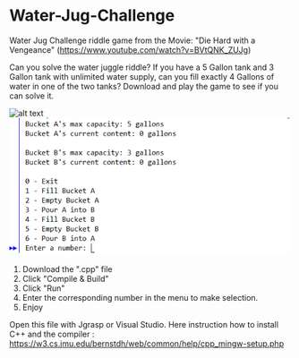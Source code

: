 # Water-Jug-Challenge
Water Jug Challenge riddle game from the Movie: "Die Hard with a Vengeance"  (https://www.youtube.com/watch?v=BVtQNK_ZUJg)

Can you solve the water juggle riddle? If you have a 5 Gallon tank and 3 Gallon tank with unlimited water supply, can you fill exactly 4 Gallons of water in one of the two tanks? Download and play the game to see if you can solve it.

![alt text](http://puzzles.nigelcoldwell.co.uk/images/water22.png)
![alt text](https://github.com/Nishaant215/Water-Jug-Challenge/blob/master/Water%20Jug%20Menu_pic.PNG)


1. Download the ".cpp" file 
2. Click "Compile & Build"
3. Click "Run"
4. Enter the corresponding number in the menu to make selection.
5. Enjoy

Open this file with Jgrasp or Visual Studio.
Here instruction how to install C++ and the compiler : https://w3.cs.jmu.edu/bernstdh/web/common/help/cpp_mingw-setup.php
